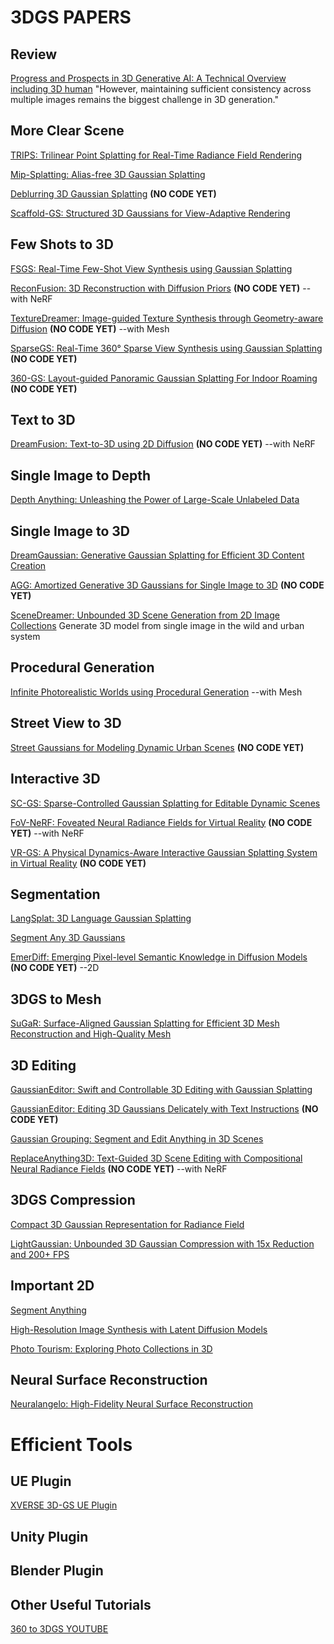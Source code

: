 # 3DGS PAPERS

## Review
[Progress and Prospects in 3D Generative AI: A Technical Overview including 3D human](https://arxiv.org/html/2401.02620v1) 
"However, maintaining sufficient consistency across multiple images remains the biggest challenge in 3D generation."

## More Clear Scene
[TRIPS: Trilinear Point Splatting for Real-Time Radiance Field
Rendering](https://lfranke.github.io/trips/)

[Mip-Splatting: Alias-free 3D Gaussian Splatting](https://niujinshuchong.github.io/mip-splatting/)

[Deblurring 3D Gaussian Splatting](https://benhenryl.github.io/Deblurring-3D-Gaussian-Splatting/) **(NO CODE YET)**

[Scaffold-GS: Structured 3D Gaussians for View-Adaptive Rendering](https://city-super.github.io/scaffold-gs/)

## Few Shots to 3D
[FSGS: Real-Time Few-Shot View Synthesis using Gaussian Splatting](https://zehaozhu.github.io/FSGS/)

[ReconFusion: 3D Reconstruction with Diffusion Priors](https://reconfusion.github.io/) **(NO CODE YET)** --with NeRF

[TextureDreamer: Image-guided Texture Synthesis through Geometry-aware Diffusion](https://texturedreamer.github.io/) **(NO CODE YET)** --with Mesh

[SparseGS: Real-Time 360° Sparse View Synthesis using Gaussian Splatting](https://formycat.github.io/SparseGS-Real-Time-360-Sparse-View-Synthesis-using-Gaussian-Splatting/) **(NO CODE YET)**

[360-GS: Layout-guided Panoramic Gaussian Splatting For Indoor Roaming](https://arxiv.org/abs/2402.00763) **(NO CODE YET)**

## Text to 3D
[DreamFusion: Text-to-3D using 2D Diffusion](https://dreamfusion3d.github.io/) **(NO CODE YET)** --with NeRF

## Single Image to Depth
[Depth Anything: Unleashing the Power of Large-Scale Unlabeled Data](https://depth-anything.github.io/)

## Single Image to 3D
[DreamGaussian: Generative Gaussian Splatting for Efficient 3D Content Creation](https://dreamgaussian.github.io/)

[AGG: Amortized Generative 3D Gaussians for Single Image to 3D](https://ir1d.github.io/AGG/) **(NO CODE YET)**

[SceneDreamer: Unbounded 3D Scene Generation from 2D Image Collections](https://scene-dreamer.github.io/) Generate 3D model from single image in the wild and urban system

## Procedural Generation 
[Infinite Photorealistic Worlds using Procedural Generation](https://infinigen.org/) --with Mesh

## Street View to 3D
[Street Gaussians for Modeling Dynamic Urban Scenes](https://zju3dv.github.io/street_gaussians/) **(NO CODE YET)**

## Interactive 3D
[SC-GS: Sparse-Controlled Gaussian Splatting for Editable Dynamic Scenes](https://yihua7.github.io/SC-GS-web/) 

[FoV-NeRF: Foveated Neural Radiance Fields for Virtual Reality](https://ieeexplore.ieee.org/abstract/document/9872532)  **(NO CODE YET)** --with NeRF

[VR-GS: A Physical Dynamics-Aware Interactive Gaussian Splatting System in Virtual Reality](https://yingjiang96.github.io/VR-GS/)  **(NO CODE YET)** 

## Segmentation
[LangSplat: 3D Language Gaussian Splatting](https://langsplat.github.io/)

[Segment Any 3D Gaussians](https://jumpat.github.io/SAGA/)

[EmerDiff: Emerging Pixel-level Semantic Knowledge in Diffusion Models](https://kmcode1.github.io/Projects/EmerDiff/)  **(NO CODE YET)** --2D


## 3DGS to Mesh
[SuGaR: Surface-Aligned Gaussian Splatting for Efficient 3D Mesh Reconstruction and High-Quality Mesh](https://anttwo.github.io/sugar/)

## 3D Editing
[GaussianEditor: Swift and Controllable 3D Editing with Gaussian Splatting](https://buaacyw.github.io/gaussian-editor/)

[GaussianEditor: Editing 3D Gaussians Delicately with Text Instructions](https://gaussianeditor.github.io/) **(NO CODE YET)** 

[Gaussian Grouping: Segment and Edit Anything in 3D Scenes](https://arxiv.org/abs/2312.00732)

[ReplaceAnything3D: Text-Guided 3D Scene Editing with Compositional Neural Radiance Fields](https://replaceanything3d.github.io/)  **(NO CODE YET)** --with NeRF

## 3DGS Compression
[Compact 3D Gaussian Representation for Radiance Field](https://maincold2.github.io/c3dgs/)

[LightGaussian: Unbounded 3D Gaussian Compression with 15x Reduction and 200+ FPS](https://lightgaussian.github.io/)

## Important 2D 
[Segment Anything](https://segment-anything.com/)

[High-Resolution Image Synthesis with Latent Diffusion Models](https://arxiv.org/abs/2112.10752)

[Photo Tourism: Exploring Photo Collections in 3D](https://dl.acm.org/doi/pdf/10.1145/1179352.1141964)

## Neural Surface Reconstruction

[Neuralangelo: High-Fidelity Neural Surface Reconstruction](https://research.nvidia.com/labs/dir/neuralangelo/)

# Efficient Tools
## UE Plugin
[XVERSE 3D-GS UE Plugin](https://github.com/xverse-engine/XV3DGS-UEPlugin)

## Unity Plugin

## Blender Plugin


## Other Useful Tutorials
[360 to 3DGS YOUTUBE](https://www.youtube.com/watch?v=LQNBTvgljAw&t=245s)






